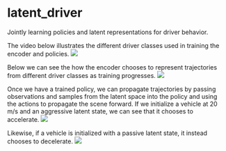 # latent_driver
Jointly learning policies and latent representations for driver behavior.

The video below illustrates the different driver classes used in training the encoder and policies.
![](https://github.com/jgmorton/latent_driver/blob/master/gifs/passive_aggressive.gif?raw=true)

Below we can see the how the encoder chooses to represent trajectories from different driver classes as training progresses.
![](https://github.com/jgmorton/latent_driver/blob/master/gifs/latent.gif?raw=true)

Once we have a trained policy, we can propagate trajectories by passing observations and samples from the latent space into the policy and using the actions to propagate the scene forward. If we initialize a vehicle at 20 m/s and an aggressive latent state, we can see that it chooses to accelerate.
![](https://github.com/jgmorton/latent_driver/blob/master/gifs/speed_agg.gif?raw=true)

Likewise, if a vehicle is initialized with a passive latent state, it instead chooses to decelerate.
![](https://github.com/jgmorton/latent_driver/blob/master/gifs/speed_pass.gif?raw=true)



